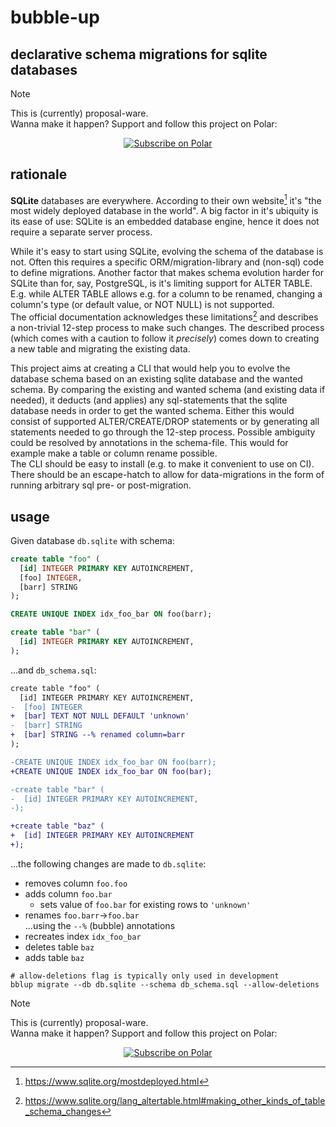 # bubble-up

## declarative schema migrations for sqlite databases

> [!NOTE]  
> This is (currently) proposal-ware.  
> Wanna make it happen? Support and follow this project on Polar:

<p align="center">
<a href="https://polar.sh/eval"><picture><source media="(prefers-color-scheme: dark)" srcset="https://polar.sh/embed/subscribe.svg?org=eval&label=Subscribe&darkmode"><img alt="Subscribe on Polar" src="https://polar.sh/embed/subscribe.svg?org=eval&label=Subscribe"></picture></a>
</p>

## rationale

**SQLite** databases are everywhere. According to their own website[^1] it's "the most widely deployed database in the world".
A big factor in it's ubiquity is its ease of use: SQLite is an embedded database engine, hence it does not require a separate server process.

While it's easy to start using SQLite, evolving the schema of the database is not. Often this requires a specific ORM/migration-library and (non-sql) code to define migrations.
Another factor that makes schema evolution harder for SQLite than for, say, PostgreSQL, is it's limiting support for ALTER TABLE.
E.g. while ALTER TABLE allows e.g. for a column to be renamed, changing a column's type (or default value, or NOT NULL) is not supported.  
The official documentation acknowledges these limitations[^2] and describes a non-trivial 12-step process to make such changes. The described process (which comes with a caution to follow it *precisely*) comes down to creating a new table and migrating the existing data.

This project aims at creating a CLI that would help you to evolve the database schema based on an existing sqlite database and the wanted schema.
By comparing the existing and wanted schema (and existing data if needed), it deducts (and applies) any sql-statements that the sqlite database needs in order to get the wanted schema.
Either this would consist of supported ALTER/CREATE/DROP statements or by generating all statements needed to go through the 12-step process.
Possible ambiguity could be resolved by annotations in the schema-file. This would for example make a table or column rename possible.  
The CLI should be easy to install (e.g. to make it convenient to use on CI). There should be an escape-hatch to allow for data-migrations in the form of running arbitrary sql pre- or post-migration.


[^1]: https://www.sqlite.org/mostdeployed.html
[^2]: https://www.sqlite.org/lang_altertable.html#making_other_kinds_of_table_schema_changes

## usage

Given database `db.sqlite` with schema:
```sql
create table "foo" (
  [id] INTEGER PRIMARY KEY AUTOINCREMENT,
  [foo] INTEGER,
  [barr] STRING
);

CREATE UNIQUE INDEX idx_foo_bar ON foo(barr);

create table "bar" (
  [id] INTEGER PRIMARY KEY AUTOINCREMENT,
);
```

...and `db_schema.sql`:
```diff
create table "foo" (
  [id] INTEGER PRIMARY KEY AUTOINCREMENT,
-  [foo] INTEGER
+  [bar] TEXT NOT NULL DEFAULT 'unknown'
-  [barr] STRING
+  [bar] STRING --% renamed column=barr
);

-CREATE UNIQUE INDEX idx_foo_bar ON foo(barr);
+CREATE UNIQUE INDEX idx_foo_bar ON foo(bar);

-create table "bar" (
-  [id] INTEGER PRIMARY KEY AUTOINCREMENT,
-);

+create table "baz" (
+  [id] INTEGER PRIMARY KEY AUTOINCREMENT
+);
```

...the following changes are made to `db.sqlite`:
* removes column `foo.foo`  
* adds column `foo.bar`  
  * sets value of `foo.bar` for existing rows to `'unknown'`
* renames `foo.barr`->`foo.bar`  
  ...using the `--%` (bubble) annotations
* recreates index `idx_foo_bar`
* deletes table `baz`  
* adds table `baz`
  
```
# allow-deletions flag is typically only used in development
bblup migrate --db db.sqlite --schema db_schema.sql --allow-deletions
```

> [!NOTE]  
> This is (currently) proposal-ware.  
> Wanna make it happen? Support and follow this project on Polar:

<p align="center">
<a href="https://polar.sh/eval"><picture><source media="(prefers-color-scheme: dark)" srcset="https://polar.sh/embed/subscribe.svg?org=eval&label=Subscribe&darkmode"><img alt="Subscribe on Polar" src="https://polar.sh/embed/subscribe.svg?org=eval&label=Subscribe"></picture></a>
</p>
